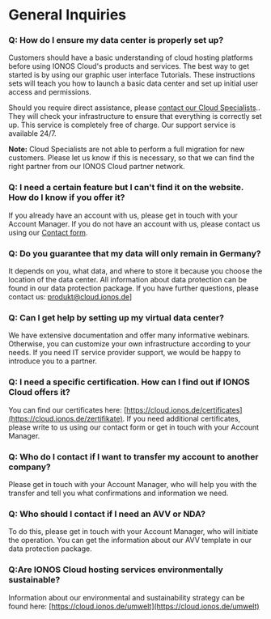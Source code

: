 # General Inquiries

### Q: How do I ensure my data center is properly set up?

Customers should have a basic understanding of cloud hosting platforms before using IONOS Cloud's products and services. The best way to get started is by using our graphic user interface Tutorials. These instructions sets will teach you how to launch a basic data center and set up initial user access and permissions.

Should you require direct assistance, please [contact our Cloud Specialists](https://cloud.ionos.com/help).. They will check your infrastructure to ensure that everything is correctly set up. This service is completely free of charge. Our support service is available 24/7.

**Note:** Cloud Specialists are not able to perform a full migration for new customers. Please let us know if this is necessary, so that we can find the right partner from our IONOS Cloud partner network.

### Q: I need a certain feature but I can't find it on the website. How do I know if you offer it?

If you already have an account with us, please get in touch with your Account Manager. If you do not have an account with us, please contact us using our [Contact form](https://cloud.ionos.com/help).

### Q: Do you guarantee that my data will only remain in Germany?

It depends on you, what data, and where to store it because you choose the location of the data center. All information about data protection can be found in our data protection package. If you have further questions, please contact us: [produkt@cloud.ionos.de](mailto:produkt@cloud.ionos.de)]

### Q: Can I get help by setting up my virtual data center?

We have extensive documentation and offer many informative webinars. Otherwise, you can customize your own infrastructure according to your needs. If you need IT service provider support, we would be happy to introduce you to a partner.

### Q: I need a specific certification. How can I find out if IONOS Cloud offers it?

You can find our certificates here: [https://cloud.ionos.de/certificates](https://cloud.ionos.de/zertifikate). If you need additional certificates, please write to us using our contact form or get in touch with your Account Manager.

### Q: Who do I contact if I want to transfer my account to another company?

Please get in touch with your Account Manager, who will help you with the transfer and tell you what confirmations and information we need.

### Q: Who should I contact if I need an AVV or NDA?

To do this, please get in touch with your Account Manager, who will initiate the operation. You can get the information about our AVV template in our data protection package.

### Q:Are IONOS Cloud hosting services environmentally sustainable?

Information about our environmental and sustainability strategy can be found here: [https://cloud.ionos.de/umwelt](https://cloud.ionos.de/umwelt)
